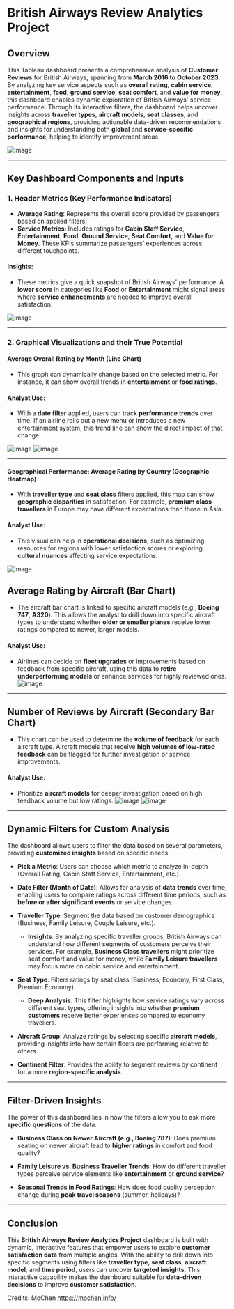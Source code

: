 # **British Airways Review Analytics Project**

## **Overview**
This Tableau dashboard presents a comprehensive analysis of **Customer Reviews** for British Airways, spanning from **March 2016 to October 2023**. By analyzing key service aspects such as **overall rating**, **cabin service**, **entertainment**, **food**, **ground service**, **seat comfort**, and **value for money**, this dashboard enables dynamic exploration of British Airways' service performance. Through its interactive filters, the dashboard helps uncover insights across **traveller types**, **aircraft models**, **seat classes**, and **geographical regions**, providing actionable data-driven recommendations and insights for understanding both **global** and **service-specific performance**, helping to identify improvement areas.

![image](https://github.com/user-attachments/assets/b023f835-adc6-48fd-8966-a6538d0910a1)

---

## **Key Dashboard Components and Inputs**

### **1. Header Metrics (Key Performance Indicators)**

- **Average Rating**: Represents the overall score provided by passengers based on applied filters.
- **Service Metrics**: Includes ratings for **Cabin Staff Service**, **Entertainment**, **Food**, **Ground Service**, **Seat Comfort**, and **Value for Money**. These KPIs summarize passengers’ experiences across different touchpoints.

#### **Insights**:
- These metrics give a quick snapshot of British Airways' performance. A **lower score** in categories like **Food** or **Entertainment** might signal areas where **service enhancements** are needed to improve overall satisfaction.

![image](https://github.com/user-attachments/assets/82747c01-5db4-4dd0-ada6-94df51aa6f7e)

---

### **2. Graphical Visualizations and their True Potential**

#### **Average Overall Rating by Month (Line Chart)**

- This graph can dynamically change based on the selected metric. For instance, it can show overall trends in **entertainment** or **food ratings**.
  
#### **Analyst Use**:
- With a **date filter** applied, users can track **performance trends** over time. If an airline rolls out a new menu or introduces a new entertainment system, this trend line can show the direct impact of that change.

![image](https://github.com/user-attachments/assets/c2c8fe06-9656-428b-8f97-885f2e3aff11)
![image](https://github.com/user-attachments/assets/0ac10efc-c595-465d-b0ae-6faa91ea5e27)

---

#### **Geographical Performance: Average Rating by Country (Geographic Heatmap)**

- With **traveller type** and **seat class** filters applied, this map can show **geographic disparities** in satisfaction. For example, **premium class travellers** in Europe may have different expectations than those in Asia.

#### **Analyst Use**:
- This visual can help in **operational decisions**, such as optimizing resources for regions with lower satisfaction scores or exploring **cultural nuances** affecting service expectations.

![image](https://github.com/user-attachments/assets/e008fcd5-810c-45ee-bde5-3487f3daeaad)


## **Average Rating by Aircraft (Bar Chart)**

- The aircraft bar chart is linked to specific aircraft models (e.g., **Boeing 747**, **A320**). This allows the analyst to drill down into specific aircraft types to understand whether **older or smaller planes** receive lower ratings compared to newer, larger models.

#### **Analyst Use**:
- Airlines can decide on **fleet upgrades** or improvements based on feedback from specific aircraft, using this data to **retire underperforming models** or enhance services for highly reviewed ones.
![image](https://github.com/user-attachments/assets/4ce386b5-c2c9-409a-a104-095b81c774d5)

---

## **Number of Reviews by Aircraft (Secondary Bar Chart)**

- This chart can be used to determine the **volume of feedback** for each aircraft type. Aircraft models that receive **high volumes of low-rated feedback** can be flagged for further investigation or service improvements.

#### **Analyst Use**:
- Prioritize **aircraft models** for deeper investigation based on high feedback volume but low ratings.
![image](https://github.com/user-attachments/assets/ac88310c-bcb3-4961-876c-292030cf76a0)
![image](https://github.com/user-attachments/assets/7af468f2-4d98-4d9f-892c-6437a7bd12d7)
---

## **Dynamic Filters for Custom Analysis**

The dashboard allows users to filter the data based on several parameters, providing **customized insights** based on specific needs:

- **Pick a Metric**: Users can choose which metric to analyze in-depth (Overall Rating, Cabin Staff Service, Entertainment, etc.).
  
- **Date Filter (Month of Date)**: Allows for analysis of **data trends** over time, enabling users to compare ratings across different time periods, such as **before or after significant events** or service changes.

- **Traveller Type**: Segment the data based on customer demographics (Business, Family Leisure, Couple Leisure, etc.).
  
  - **Insights**: By analyzing specific traveller groups, British Airways can understand how different segments of customers perceive their services. For example, **Business Class travellers** might prioritize seat comfort and value for money, while **Family Leisure travellers** may focus more on cabin service and entertainment.

- **Seat Type**: Filters ratings by seat class (Business, Economy, First Class, Premium Economy).
  
  - **Deep Analysis**: This filter highlights how service ratings vary across different seat types, offering insights into whether **premium customers** receive better experiences compared to economy travellers.

- **Aircraft Group**: Analyze ratings by selecting specific **aircraft models**, providing insights into how certain fleets are performing relative to others.

- **Continent Filter**: Provides the ability to segment reviews by continent for a more **region-specific analysis**.

---

## **Filter-Driven Insights**

The power of this dashboard lies in how the filters allow you to ask more **specific questions** of the data:

- **Business Class on Newer Aircraft (e.g., Boeing 787)**: Does premium seating on newer aircraft lead to **higher ratings** in comfort and food quality?
  
- **Family Leisure vs. Business Traveller Trends**: How do different traveller types perceive service elements like **entertainment** or **ground service**?
  
- **Seasonal Trends in Food Ratings**: How does food quality perception change during **peak travel seasons** (summer, holidays)?

---

## **Conclusion**

This **British Airways Review Analytics Project** dashboard is built with dynamic, interactive features that empower users to explore **customer satisfaction data** from multiple angles. With the ability to drill down into specific segments using filters like **traveller type**, **seat class**, **aircraft model**, and **time period**, users can uncover **targeted insights**. This interactive capability makes the dashboard suitable for **data-driven decisions** to improve **customer satisfaction**.

Credits: MoChen
https://mochen.info/
